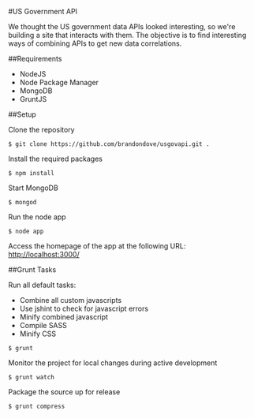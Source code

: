 #US Government API

We thought the US government data APIs looked interesting, so we're building a site that interacts with them. The objective is to find interesting ways of combining APIs to get new data correlations.

##Requirements

- NodeJS
- Node Package Manager
- MongoDB
- GruntJS

##Setup

Clone the repository

```
$ git clone https://github.com/brandondove/usgovapi.git .
```

Install the required packages

```
$ npm install
```

Start MongoDB

```
$ mongod
```

Run the node app

```
$ node app
```

Access the homepage of the app at the following URL: [http://localhost:3000/](http://localhost:3000/ "App Homepage")

##Grunt Tasks

Run all default tasks:

- Combine all custom javascripts
- Use jshint to check for javascript errors
- Minify combined javascript
- Compile SASS
- Minify CSS

```
$ grunt
```

Monitor the project for local changes during active development

```
$ grunt watch
```

Package the source up for release

```
$ grunt compress
```